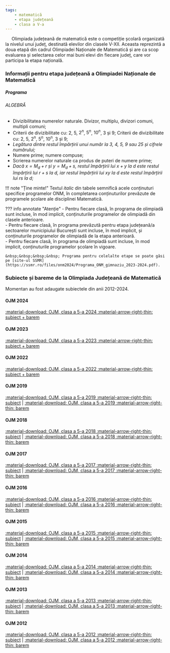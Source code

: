 ```yaml
---
tags:
    - matematică
    - etapa județeană
    - clasa a V-a
---
```


&nbsp;&nbsp;&nbsp;&nbsp; Olimpiada județeană de matematică este o competiție școlară organizată la nivelul unui județ, destinată elevilor din clasele V-XII. Aceasta reprezintă a doua etapă din cadrul Olimpiadei Naționale de Matematică și are ca scop evaluarea și selectarea celor mai buni elevi din fiecare județ, care vor participa la etapa națională.

### Informații pentru etapa județeană a Olimpiadei Naționale de Matematică
##### Programa

###### ALGEBRĂ
 * Divizibilitatea numerelor naturale. Divizor, multiplu, divizori comuni, multipli comuni;
 * Criterii de divizibilitate cu: $2$, $5$, $2^n$, $5^n$, $10^n$, $3$ și $9$; Criterii de divizibilitate cu: $2$, $5$, $2^n$, $5^n$, $10^n$, $3$ și $9$; 
 * *Legătura dintre restul împărțirii unui număr la $3$, $4$, $5$, $9$ sau $25$ și cifrele numărului;*
 * Numere prime; numere compuse;
 * Scrierea numerelor naturale ca produs de puteri de numere prime;
 * *Dacă $x = M_d + r$ și $y = M_d + s$, restul împărțirii lui $x + y$ la $d$ este restul împărțirii lui $r + s$ la $d$, iar restul împărțirii lui $xy$ la $d$ este restul împărțirii lui $rs$ la $d$;*

!!! note "Ține minte!"
    Textul *italic* din tabele semnifică acele conținuturi specifice programelor ONM, în completarea conținuturilor prevăzute de programele școlare ale disciplinei Matematică.

??? info annotate "Atenție"
    - Pentru fiecare clasă, în programa de olimpiadă sunt incluse, în mod implicit, conținuturile programelor de olimpiadă din clasele anterioare.  
    - Pentru fiecare clasă, în programa prevăzută pentru etapa județeană/a sectoarelor municipiului București sunt incluse, în mod implicit, și conținuturile programelor de olimpiadă de la etapa anterioară.  
    - Pentru fiecare clasă, în programa de olimpiadă sunt incluse, în mod implicit, conținuturile programelor școlare în vigoare.

    &nbsp;&nbsp;&nbsp;&nbsp; Programa pentru celelalte etape se poate găsi pe [site-ul SSMR](https://ssmr.ro/files/onm2024/Programa_ONM_gimnaziu_2023-2024.pdf).

### Subiecte și bareme de la Olimpiada Județeană de Matematică

Momentan au fost adaugate subiectele din anii 2012-2024.

#### OJM 2024 
[:material-download: OJM, clasa a 5-a 2024 :material-arrow-right-thin: subiect + barem](https://github.com/woob123/SubiecteOlimpiada/raw/main/matematica/OJM/clasa%20a%20V-a/2024/subiect_baremOJM_2024_V.pdf)

#### OJM 2023
[:material-download: OJM, clasa a 5-a 2023 :material-arrow-right-thin: subiect + barem](https://github.com/woob123/SubiecteOlimpiada/raw/main/matematica/OJM/clasa%20a%20V-a/2023/subiect_baremOJM_2023_V.pdf)

#### OJM 2022
[:material-download: OJM, clasa a 5-a 2022 :material-arrow-right-thin: subiect + barem](https://github.com/woob123/SubiecteOlimpiada/raw/main/matematica/OJM/clasa%20a%20V-a/2022/subiect_baremOJM_2022_V.pdf)

#### OJM 2019
[:material-download: OJM, clasa a 5-a 2019 :material-arrow-right-thin: subiect](https://github.com/woob123/SubiecteOlimpiada/raw/main/matematica/OJM/clasa%20a%20V-a/2019/subiectOJM_2019_V.pdf) | [:material-download: OJM, clasa a 5-a 2019 :material-arrow-right-thin: barem](https://github.com/woob123/SubiecteOlimpiada/raw/main/matematica/OJM/clasa%20a%20V-a/2019/baremOJM_2019_V.pdf)

#### OJM 2018
[:material-download: OJM, clasa a 5-a 2018 :material-arrow-right-thin: subiect](https://github.com/woob123/SubiecteOlimpiada/raw/main/matematica/OJM/clasa%20a%20V-a/2018/subiectOJM_2018_V.pdf) | [:material-download: OJM, clasa a 5-a 2018 :material-arrow-right-thin: barem](https://github.com/woob123/SubiecteOlimpiada/raw/main/matematica/OJM/clasa%20a%20V-a/2018/baremOJM_2018_V.pdf)

#### OJM 2017
[:material-download: OJM, clasa a 5-a 2017 :material-arrow-right-thin: subiect](https://github.com/woob123/SubiecteOlimpiada/raw/main/matematica/OJM/clasa%20a%20V-a/2017/subiectOJM_2017_V.pdf) | [:material-download: OJM, clasa a 5-a 2017 :material-arrow-right-thin: barem](https://github.com/woob123/SubiecteOlimpiada/raw/main/matematica/OJM/clasa%20a%20V-a/2017/baremOJM_2017_V.pdf)

#### OJM 2016
[:material-download: OJM, clasa a 5-a 2016 :material-arrow-right-thin: subiect](https://github.com/woob123/SubiecteOlimpiada/raw/main/matematica/OJM/clasa%20a%20V-a/2016/subiectOJM_2016_V.pdf) | [:material-download: OJM, clasa a 5-a 2016 :material-arrow-right-thin: barem](https://github.com/woob123/SubiecteOlimpiada/raw/main/matematica/OJM/clasa%20a%20V-a/2016/baremOJM_2016_V.pdf)

#### OJM 2015
[:material-download: OJM, clasa a 5-a 2015 :material-arrow-right-thin: subiect](https://github.com/woob123/SubiecteOlimpiada/raw/main/matematica/OJM/clasa%20a%20V-a/2015/subiectOJM_2015_V.pdf) | [:material-download: OJM, clasa a 5-a 2015 :material-arrow-right-thin: barem](https://github.com/woob123/SubiecteOlimpiada/raw/main/matematica/OJM/clasa%20a%20V-a/2015/baremOJM_2015_V.pdf)

#### OJM 2014
[:material-download: OJM, clasa a 5-a 2014 :material-arrow-right-thin: subiect](https://github.com/woob123/SubiecteOlimpiada/raw/main/matematica/OJM/clasa%20a%20V-a/2014/subiectOJM_2014_V.pdf) | [:material-download: OJM, clasa a 5-a 2014 :material-arrow-right-thin: barem](https://github.com/woob123/SubiecteOlimpiada/raw/main/matematica/OJM/clasa%20a%20V-a/2014/baremOJM_2014_V.pdf)

#### OJM 2013
[:material-download: OJM, clasa a 5-a 2013 :material-arrow-right-thin: subiect](https://github.com/woob123/SubiecteOlimpiada/raw/main/matematica/OJM/clasa%20a%20V-a/2013/subiectOJM_2013_V.pdf) | [:material-download: OJM, clasa a 5-a 2013 :material-arrow-right-thin: barem](https://github.com/woob123/SubiecteOlimpiada/raw/main/matematica/OJM/clasa%20a%20V-a/2013/baremOJM_2013_V.pdf)

#### OJM 2012
[:material-download: OJM, clasa a 5-a 2012 :material-arrow-right-thin: subiect](https://github.com/woob123/SubiecteOlimpiada/raw/main/matematica/OJM/clasa%20a%20V-a/2012/subiectOJM_2012_V.pdf) | [:material-download: OJM, clasa a 5-a 2012 :material-arrow-right-thin: barem](https://github.com/woob123/SubiecteOlimpiada/raw/main/matematica/OJM/clasa%20a%20V-a/2012/baremOJM_2012_V.pdf)